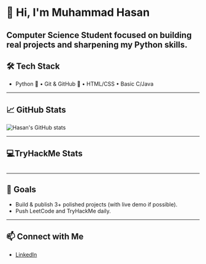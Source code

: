# 👋 Hi, I'm Muhammad Hasan

**Computer Science Student** focused on building real projects and sharpening my Python skills.
---

## 🛠 Tech Stack
- Python 🐍 • Git & GitHub 🔧 • HTML/CSS • Basic C/Java
  
---

## 📈 GitHub Stats
![Hasan's GitHub stats](https://github-readme-stats.vercel.app/api?username=mo8047&show_icons=true&theme=radical)

---

## 💻TryHackMe Stats
<img src="https://tryhackme-badges.s3.amazonaws.com/mo8047.png" alt="" />


---

## 🎯 Goals
- Build & publish 3+ polished projects (with live demo if possible).
- Push LeetCode and TryHackMe daily. 

---

## 📫 Connect with Me
- [LinkedIn](https://www.linkedin.com/in/muhammad-hasan-al-wahaily-a9199231b)
